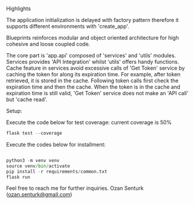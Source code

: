 Highlights

The application initialization is delayed with factory pattern therefore it 
supports different environments with 'create_app'.

Blueprints reinforces modular and object oriented architecture for high 
cohesive and loose coupled code.

The core part is 'app.api' composed of 'services' and 'utils' modules. Services
provides 'API Integration' whilst 'utils' offers handy functions. Cache feature
in services avoid excessive calls of 'Get Token' service by caching the token 
for along its expiration time. For example, after token retrieved, it is stored
in the cache. Following token calls first check the expiration time and then the cache.
When the token is in the cache and expiration time is still valid, 'Get Token' service
does not make an 'API call' but 'cache read'.
 

Setup:

Execute the code below for test coverage:
current coverage is 50%

```python
flask test --coverage
```

Execute the codes below for installment:

```python

python3 -m venv venv
source venv/bin/activate
pip install -r requirements/common.txt
flask run

```


Feel free to reach me for further inquiries. Ozan Senturk (ozan.senturk@gmail.com)
